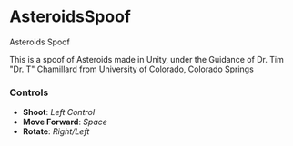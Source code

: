 # AsteroidsSpoof
Asteroids Spoof

This is a spoof of Asteroids made in Unity, under the Guidance of Dr. Tim "Dr. T" Chamillard from University of Colorado, Colorado Springs

### Controls

  - **Shoot**: *Left Control*
  - **Move Forward**: *Space*
  - **Rotate**: *Right/Left*
